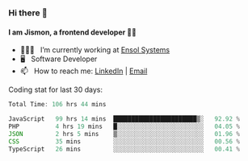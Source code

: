 ### Hi there 👋

#### I am Jismon, a frontend developer 👦🏻

- 🧑🏻‍💻   &nbsp; I’m currently working at <a href='https://www.ensolsystems.com/' target="_blank">Ensol Systems</a>
- 🖥   &nbsp; Software Developer
- 📫   &nbsp; How to reach me: <a href='https://www.linkedin.com/in/jismonthomas/'>LinkedIn</a> | <a href='mailto:hellojismonthomas@gmail.com'>Email</a>

Coding stat for last 30 days:
<!--START_SECTION:waka-->

```javascript
Total Time: 106 hrs 44 mins

JavaScript   99 hrs 14 mins  ███████████████████████▒░   92.92 %
PHP          4 hrs 19 mins   █░░░░░░░░░░░░░░░░░░░░░░░░   04.05 %
JSON         2 hrs 5 mins    ▒░░░░░░░░░░░░░░░░░░░░░░░░   01.96 %
CSS          35 mins         ░░░░░░░░░░░░░░░░░░░░░░░░░   00.56 %
TypeScript   26 mins         ░░░░░░░░░░░░░░░░░░░░░░░░░   00.41 %
```

<!--END_SECTION:waka-->

<!--
**jismonthomas/jismonthomas** is a ✨ _special_ ✨ repository because its `README.md` (this file) appears on your GitHub profile.

Here are some ideas to get you started:

- 🔭 I’m currently working on ...
- 🌱 I’m currently learning ...
- 👯 I’m looking to collaborate on ...
- 🤔 I’m looking for help with ...
- 💬 Ask me about ...
- 📫 How to reach me: ...
- 😄 Pronouns: ...
- ⚡ Fun fact: ...
-->
